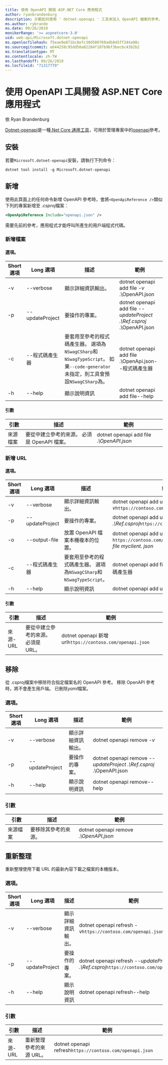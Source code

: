 ```yaml
---
title: 使用 OpenAPI 開發 ASP.NET Core 應用程式
author: ryanbrandenburg
description: 示範如何使用 ' dotnet-openapi ' 工具來加入 OpenAPI 檔案的參考。
ms.author: rybrande
ms.date: 09/26/2019
monikerRange: '>= aspnetcore-3.0'
uid: web-api/Microsoft.dotnet-openapi
ms.openlocfilehash: f5eae9e871bc8efc30d500769adb845ff244a90c
ms.sourcegitcommit: e644258c95dd50a82284f107b9bf3becbc43b2b2
ms.translationtype: MT
ms.contentlocale: zh-TW
ms.lasthandoff: 09/26/2019
ms.locfileid: "71317779"
---
```

# <a name="develop-aspnet-core-apps-using-openapi-tools"></a>使用 OpenAPI 工具開發 ASP.NET Core 應用程式

依 Ryan Brandenburg

[Dotnet-openapi](https://www.nuget.org/packages/Microsoft.dotnet-openapi)是一種[.Net Core 通用工具](/dotnet/core/tools/global-tools)，可用於管理專案中的[openapi](https://github.com/OAI/OpenAPI-Specification)參考。

## <a name="installation"></a>安裝

若要`Microsoft.dotnet-openapi`安裝，請執行下列命令：

```dotnetcli
dotnet tool install -g Microsoft.dotnet-openapi
```

## <a name="add"></a>新增

使用此頁面上的任何命令新增 OpenAPI 參考時，會將`<OpenApiReference />`類似下列的專案新增至 *.csproj*檔案：

```xml
<OpenApiReference Include="openapi.json" />
```

需要先前的參考，應用程式才能呼叫所產生的用戶端程式代碼。

<!-- TODO: Restore after https://github.com/aspnet/AspNetCore/issues/12738
### Add Project

#### Options

| Short option | Long option | Description | Example |
|-------|------|-------|---------|
| -v|--verbose | Show verbose output. |dotnet openapi add project *-v* ../Ref/ProjRef.csproj |
| -p|--project | The project to operate on. |dotnet openapi add project *--project .\Ref.csproj* ../Ref/ProjRef.csproj |

#### Arguments

|  Argument  | Description | Example |
|-------------|-------------|---------|
| source-file | The source to create a reference from. Must be a project file. |dotnet openapi add project *../Ref/ProjRef.csproj* | -->

### <a name="add-file"></a>新增檔案

#### <a name="options"></a>選項。

| Short 選項| Long 選項| 描述 | 範例 |
|-------|------|-------|---------|
| -v|--verbose | 顯示詳細資訊輸出。 |dotnet openapi add file *-v* .\OpenAPI.json |
| -p|--updateProject | 要操作的專案。 |dotnet openapi add file *--updateProject .\Ref.csproj* .\OpenAPI.json |
| -c|--程式碼產生器| 要套用至參考的程式碼產生器。 選項為`NSwagCSharp`和`NSwagTypeScript`。 如果`--code-generator`未指定，則工具會預設`NSwagCSharp`為。|dotnet openapi add file .\OpenApi.json--程式碼產生器
| -h|--help|顯示說明資訊|dotnet openapi add file--help|

#### <a name="arguments"></a>引數

|  引數  | 描述 | 範例 |
|-------------|-------------|---------|
| 來源檔案 | 要從中建立參考的來源。 必須是 OpenAPI 檔案。 |dotnet openapi add file *.\OpenAPI.json* |

### <a name="add-url"></a>新增 URL

#### <a name="options"></a>選項。

| Short 選項| Long 選項| 描述 | 範例 |
|-------|------|-------------|---------|
| -v|--verbose | 顯示詳細資訊輸出。 |dotnet openapi add url *-v*`https://contoso.com/openapi.json` |
| -p|--updateProject | 要操作的專案。 |dotnet openapi add url *--updateProject .\Ref.csproj*`https://contoso.com/openapi.json` |
| -o|--output-file | 放置 OpenAPI 檔案本機複本的位置。 |dotnet openapi add url `https://contoso.com/openapi.json` *--output-file myclient. json* |
| -c|--程式碼產生器| 要套用至參考的程式碼產生器。 選項為`NSwagCSharp`和`NSwagTypeScript`。 |dotnet openapi add file .\OpenApi.json--程式碼產生器
| -h|--help|顯示說明資訊|dotnet openapi add url--help|

#### <a name="arguments"></a>引數

|  引數  | 描述 | 範例 |
|-------------|-------------|---------|
| 來源-URL | 要從中建立參考的來源。 必須是 URL。 |dotnet openapi 新增 url`https://contoso.com/openapi.json` |

## <a name="remove"></a>移除

從 *.csproj*檔案中移除符合指定檔案名的 OpenAPI 參考。 移除 OpenAPI 參考時，將不會產生用戶端。 已刪除*yaml*檔案。

### <a name="options"></a>選項。

| Short 選項| Long 選項| 描述| 範例 |
|-------|------|------------|---------|
| -v|--verbose | 顯示詳細資訊輸出。 |dotnet openapi remove *-v*|
| -p|--updateProject | 要操作的專案。 |dotnet openapi remove *--updateProject .\Ref.csproj* .\OpenAPI.json |
| -h|--help|顯示說明資訊|dotnet openapi remove--help|

### <a name="arguments"></a>引數

|  引數  | 描述| 範例 |
| ------------|------------|---------|
| 來源檔案 | 要移除其參考的來源。 |dotnet openapi remove *.\OpenAPI.json* |

## <a name="refresh"></a>重新整理

重新整理使用下載 URL 的最新內容下載之檔案的本機版本。

### <a name="options"></a>選項。

| Short 選項| Long 選項| 描述 | 範例 |
|-------|------|-------------|---------|
| -v|--verbose | 顯示詳細資訊輸出。 | dotnet openapi refresh *-v*`https://contoso.com/openapi.json` |
| -p|--updateProject | 要操作的專案。 | dotnet openapi refresh *--updateProject .\Ref.csproj*`https://contoso.com/openapi.json` |
| -h|--help|顯示說明資訊|dotnet openapi refresh--help|

### <a name="arguments"></a>引數

|  引數  | 描述 | 範例 |
| ------------|-------------|---------|
| 來源-URL | 重新整理參考的來源 URL。 | dotnet openapi refresh`https://contoso.com/openapi.json` |
